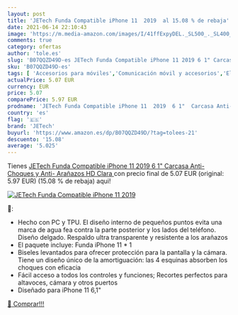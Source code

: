 ```yaml
---
layout: post
title: 'JETech Funda Compatible iPhone 11  2019  al 15.08 % de rebaja'
date: 2021-06-14 22:10:43
image: 'https://m.media-amazon.com/images/I/41ffExpyDEL._SL500_._SL400_.jpg'
comments: true
category: ofertas
author: 'tole.es'
slug: 'B07QQZD49D-es JETech Funda Compatible iPhone 11 2019 6 1" Carcasa Anti-...'
sku: 'B07QQZD49D-es'
tags: [ 'Accesorios para móviles','Comunicación móvil y accesorios','Electrónica','Fundas y carcasas para teléfonos móviles','iphone','jetech', ]
actualPrice: 5.07 EUR
currency: EUR
price: 5.07
comparePrice: 5.97 EUR
prodname: 'JETech Funda Compatible iPhone 11  2019  6 1"  Carcasa Anti-Choques y Anti- Arañazos  HD Clara '
country: 'es'
flag: '🇪🇸'
brand: 'JETech'
buyurl: 'https://www.amazon.es/dp/B07QQZD49D/?tag=tolees-21'
descuento: '15.08'
average: '5.025'
---
```


Tienes [JETech Funda Compatible iPhone 11  2019  6 1"  Carcasa Anti-Choques y Anti- Arañazos  HD Clara ](https://www.amazon.es/dp/B07QQZD49D/?tag=tolees-21) con precio final de  5.07 EUR (original: 5.97 EUR) (15.08 %  de rebaja) aqui!

[![JETech Funda Compatible iPhone 11  2019 ](https://m.media-amazon.com/images/I/41ffExpyDEL._SL500_._SL400_.jpg)](https://www.amazon.es/dp/B07QQZD49D/?tag=tolees-21)

🔎:

- Hecho con PC y TPU. El diseño interno de pequeños puntos evita una marca de agua fea contra la parte posterior y los lados del teléfono. Diseño delgado. Respaldo ultra transparente y resistente a los arañazos
- El paquete incluye: Funda iPhone 11 * 1
- Biseles levantados para ofrecer protección para la pantalla y la cámara. Tiene un diseño único de la amortiguación: las 4 esquinas absorben los choques con eficacia
- Fácil acceso a todos los controles y funciones; Recortes perfectos para altavoces, cámara y otros puertos
- Diseñado para iPhone 11 6,1"

[🛒 Comprar!!!](https://www.amazon.es/dp/B07QQZD49D/?tag=tolees-21)
